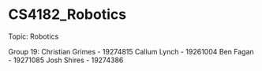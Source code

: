 # CS4182_Robotics
Topic: Robotics

Group 19:
Christian Grimes - 19274815
Callum Lynch - 19261004
Ben Fagan - 19271085
Josh Shires - 19274386
